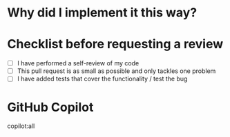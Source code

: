 # Why did I implement it this way?

# Checklist before requesting a review

- [ ] I have performed a self-review of my code
- [ ] This pull request is as small as possible and only tackles one problem
- [ ] I have added tests that cover the functionality / test the bug

# GitHub Copilot

copilot:all

